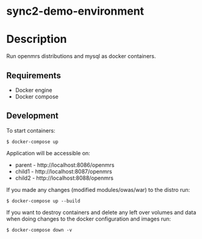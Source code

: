 # sync2-demo-environment

# Description
Run openmrs distributions and mysql as docker containers.

## Requirements
  - Docker engine
  - Docker compose

## Development

To start containers:
```
$ docker-compose up
```

Application will be accessible on:
* parent - http://localhost:8086/openmrs
* child1 - http://localhost:8087/openmrs
* child2 - http://localhost:8088/openmrs

If you made any changes (modified modules/owas/war) to the distro run:
```
$ docker-compose up --build
```

If you want to destroy containers and delete any left over volumes and data when doing changes to the docker
configuration and images run:
```
$ docker-compose down -v
```
